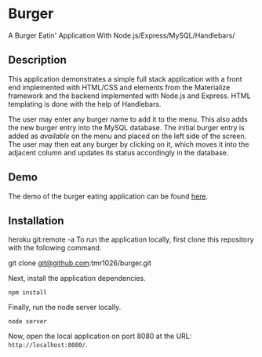 # Burger
A Burger Eatin' Application With Node.js/Express/MySQL/Handlebars/
## Description

This application demonstrates a simple full stack application with a front end implemented with HTML/CSS and elements from the Materialize framework and the backend implemented with Node.js and Express. HTML templating is done with the help of Handlebars.

The user may enter any burger name to add it to the menu. This also adds the new burger entry into the MySQL database. The initial burger entry is added as *available* on the menu and placed on the left side of the screen. The user may then eat any burger by clicking on it, which moves it into the adjacent column and updates its status accordingly in the database.

## Demo

The demo of the burger eating application can be found [here](https://fathomless-peak-60411.herokuapp.com/).

## Installation
heroku git:remote -a
To run the application locally, first clone this repository with the following command.

git clone git@github.com:tmr1026/burger.git

	
Next, install the application dependencies.

	npm install
	
Finally, run the node server locally.

	node server
	
Now, open the local application on port 8080 at the URL: `http://localhost:8080/`.
